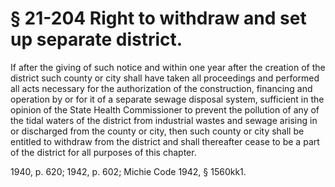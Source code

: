 # § 21-204 Right to withdraw and set up separate district.

<p>If after the giving of such notice and within one year after the creation of the district such county or city shall have taken all proceedings and performed all acts necessary for the authorization of the construction, financing and operation by or for it of a separate sewage disposal system, sufficient in the opinion of the State Health Commissioner to prevent the pollution of any of the tidal waters of the district from industrial wastes and sewage arising in or discharged from the county or city, then such county or city shall be entitled to withdraw from the district and shall thereafter cease to be a part of the district for all purposes of this chapter.</p><p>1940, p. 620; 1942, p. 602; Michie Code 1942, § 1560kk1.</p>